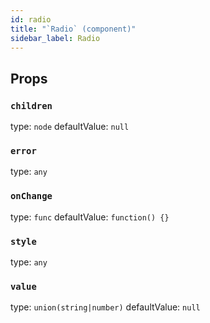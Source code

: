 ```yaml
---
id: radio
title: "`Radio` (component)"
sidebar_label: Radio
---
```



Props
-----

### `children`

type: `node`
defaultValue: `null`


### `error`

type: `any`


### `onChange`

type: `func`
defaultValue: `function() {}`


### `style`

type: `any`


### `value`

type: `union(string|number)`
defaultValue: `null`

